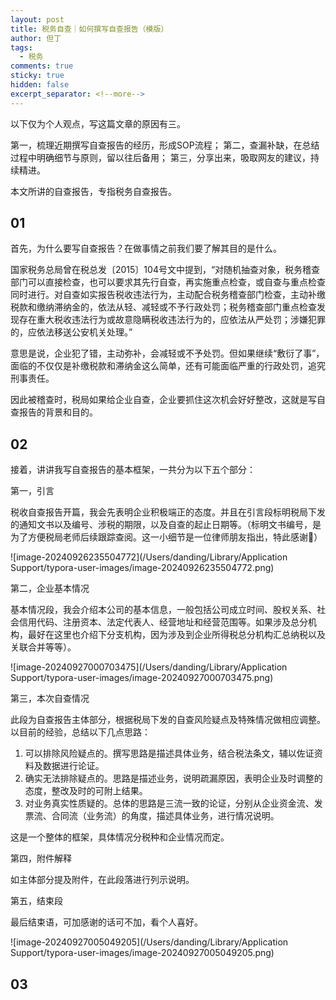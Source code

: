 ```yaml
---
layout: post
title: 税务自查｜如何撰写自查报告（模版）
author: 但丁
tags:
  - 税务
comments: true
sticky: true
hidden: false
excerpt_separator: <!--more-->
---
```



以下仅为个人观点，写这篇文章的原因有三。

第一，梳理近期撰写自查报告的经历，形成SOP流程；
第二，查漏补缺，在总结过程中明确细节与原则，留以往后备用；
第三，分享出来，吸取网友的建议，持续精进。

本文所讲的自查报告，专指税务自查报告。

<!--more-->
## 01

首先，为什么要写自查报告？在做事情之前我们要了解其目的是什么。

国家税务总局曾在税总发〔2015〕104号文中提到，“对随机抽查对象，税务稽查部门可以直接检查，也可以要求其先行自查，再实施重点检查，或自查与重点检查同时进行。对自查如实报告税收违法行为，主动配合税务稽查部门检查，主动补缴税款和缴纳滞纳金的，依法从轻、减轻或不予行政处罚；税务稽查部门重点检查发现存在重大税收违法行为或故意隐瞒税收违法行为的，应依法从严处罚；涉嫌犯罪的，应依法移送公安机关处理。”

意思是说，企业犯了错，主动弥补，会减轻或不予处罚。但如果继续“敷衍了事”，面临的不仅仅是补缴税款和滞纳金这么简单，还有可能面临严重的行政处罚，追究刑事责任。

因此被稽查时，税局如果给企业自查，企业要抓住这次机会好好整改，这就是写自查报告的背景和目的。

## 02

接着，讲讲我写自查报告的基本框架，一共分为以下五个部分：

第一，引言

税收自查报告开篇，我会先表明企业积极端正的态度。并且在引言段标明税局下发的通知文书以及编号、涉税的期限，以及自查的起止日期等。（标明文书编号，是为了方便税局老师后续跟踪查阅。这一小细节是一位律师朋友指出，特此感谢🙏）

![image-20240926235504772](/Users/danding/Library/Application Support/typora-user-images/image-20240926235504772.png)

第二，企业基本情况

基本情况段，我会介绍本公司的基本信息，一般包括公司成立时间、股权关系、社会信用代码、注册资本、法定代表人、经营地址和经营范围等。如果涉及总分机构，最好在这里也介绍下分支机构，因为涉及到企业所得税总分机构汇总纳税以及关联合并等等）。

![image-20240927000703475](/Users/danding/Library/Application Support/typora-user-images/image-20240927000703475.png)

第三，本次自查情况

此段为自查报告主体部分，根据税局下发的自查风险疑点及特殊情况做相应调整。以目前的经验，总结以下几点思路：

1. 可以排除风险疑点的。撰写思路是描述具体业务，结合税法条文，辅以佐证资料及数据进行论证。
2. 确实无法排除疑点的。思路是描述业务，说明疏漏原因，表明企业及时调整的态度，整改及时的可附上结果。
3. 对业务真实性质疑的。总体的思路是三流一致的论证，分别从企业资金流、发票流、合同流（业务流）的角度，描述具体业务，进行情况说明。

这是一个整体的框架，具体情况分税种和企业情况而定。

第四，附件解释

如主体部分提及附件，在此段落进行列示说明。

第五，结束段

最后结束语，可加感谢的话可不加，看个人喜好。

![image-20240927005049205](/Users/danding/Library/Application Support/typora-user-images/image-20240927005049205.png)

## 03











